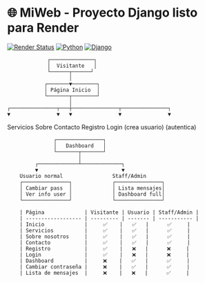 # 🌐 MiWeb - Proyecto Django listo para Render

[![Render Status](https://img.shields.io/badge/render-online-brightgreen?logo=render)](https://miweb-2y99.onrender.com)
[![Python](https://img.shields.io/badge/python-3.10+-blue?logo=python)](https://www.python.org/)
[![Django](https://img.shields.io/badge/django-5.x-green?logo=django)](https://www.djangoproject.com/)


                 ┌──────────────┐
                 │  Visitante   │
                 └──────┬──────┘
                        │
                ┌───────▼────────┐
                │ Página Inicio  │
                └───────┬────────┘
                        │
    ┌───────────────┬───┼───────────────┬───────────────┐
    ▼               ▼   ▼               ▼               ▼
Servicios         Sobre  Contacto     Registro         Login
                                    (crea usuario)  (autentica)

                   ┌───────────────┐
                   │   Dashboard   │
                   └───────┬───────┘
                           │
             ┌─────────────┴─────────────┐
             ▼                           ▼
        Usuario normal                Staff/Admin
        ┌───────────────┐             ┌───────────────┐
        │ Cambiar pass  │             │ Lista mensajes│
        │ Ver info user │             │ Dashboard full│
        └───────────────┘             └───────────────┘

        | Página             | Visitante | Usuario | Staff/Admin |
        | ------------------ | --------- | ------- | ----------- |
        | Inicio             |     ✅    |   ✅   |      ✅     |
        | Servicios          |     ✅    |   ✅   |      ✅     |
        | Sobre nosotros     |     ✅    |   ✅   |      ✅     |
        | Contacto           |     ✅    |   ✅   |      ✅     |
        | Registro           |     ✅    |   ❌   |      ❌     |
        | Login              |     ✅    |   ❌   |      ❌     |
        | Dashboard          |     ❌    |   ✅   |      ✅     |
        | Cambiar contraseña |     ❌    |   ✅   |      ✅     |
        | Lista de mensajes  |     ❌    |   ❌   |      ✅     |

